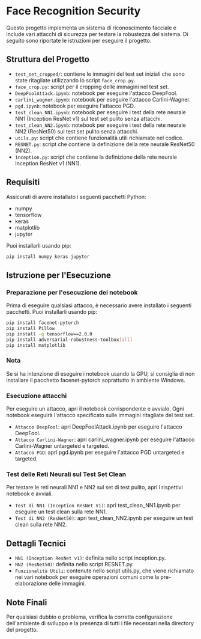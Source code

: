 # Face Recognition Security

Questo progetto implementa un sistema di riconoscimento facciale e include vari attacchi di sicurezza per testare la robustezza del sistema. Di seguito sono riportate le istruzioni per eseguire il progetto.

## Struttura del Progetto

- `test_set_cropped/`: contiene le immagini del test set iniziali che sono state ritagliate utilizzando lo script `face_crop.py`.
- `face_crop.py`: script per il cropping delle immagini nel test set.
- `DeepFoolAttack.ipynb`: notebook per eseguire l'attacco DeepFool.
- `carlini_wagner.ipynb`: notebook per eseguire l'attacco Carlini-Wagner.
- `pgd.ipynb`: notebook per eseguire l'attacco PGD.
- `test_clean_NN1.ipynb`: notebook per eseguire i test della rete neurale NN1 (Inception ResNet v1) sul test set pulito senza attacchi.
- `test_clean_NN2.ipynb`: notebook per eseguire i test della rete neurale NN2 (ResNet50) sul test set pulito senza attacchi.
- `utils.py`: script che contiene funzionalità utili richiamate nel codice.
- `RESNET.py`: script che contiene la definizione della rete neurale ResNet50 (NN2).
- `inception.py`: script che contiene la definizione della rete neurale Inception ResNet v1 (NN1).

## Requisiti

Assicurati di avere installato i seguenti pacchetti Python:

- numpy
- tensorflow
- keras
- matplotlib
- jupyter

Puoi installarli usando pip:
 ```bash
pip install numpy keras jupyter
```

## Istruzione per l'Esecuzione 
### Preparazione per l'esecuzione dei notebook
Prima di eseguire qualsiasi attacco, è necessario avere installato i seguenti pacchetti. Puoi installarli usando pip:

 ```bash
pip install facenet-pytorch
pip install Pillow
pip install -q tensorflow==2.0.0
pip install adversarial-robustness-toolbox[all]
pip install matplotlib
```
### Nota 
Se si ha intenzione di eseguire i notebook usando la GPU, si consiglia di non installare il pacchetto facenet-pytorch soprattutto in ambiente Windows. 

### Esecuzione attacchi 
Per eseguire un attacco, apri il notebook corrispondente e avvialo. Ogni notebook eseguirà l'attacco specificato sulle immagini ritagliate del test set.

- `Attacco DeepFool`: apri DeepFoolAttack.ipynb per eseguire l'attacco DeepFool.
- `Attacco Carlini-Wagner`: apri carlini_wagner.ipynb per eseguire l'attacco Carlini-Wagner untargeted e targeted.
- `Attacco PGD`: apri pgd.ipynb per eseguire l'attacco PGD untargeted e targeted.
  
### Test delle Reti Neurali sul Test Set Clean
Per testare le reti neurali NN1 e NN2 sul set di test pulito, apri i rispettivi notebook e avviali.

- `Test di NN1 (Inception ResNet V1)`: apri test_clean_NN1.ipynb per eseguire un test clean sulla rete NN1.
- `Test di NN2 (ResNet50)`: apri test_clean_NN2.ipynb per eseguire un test clean sulla rete NN2.

## Dettagli Tecnici
- `NN1 (Inception ResNet v1)`: definita nello script inception.py.
- `NN2 (ResNet50)`: definita nello script RESNET.py.
- `Funzionalità Utili`: contenute nello script utils.py, che viene richiamato nei vari notebook per eseguire operazioni comuni come la pre-elaborazione delle immagini.

## Note Finali
Per qualsiasi dubbio o problema, verifica la corretta configurazione dell'ambiente di sviluppo e la presenza di tutti i file necessari nella directory del progetto.
